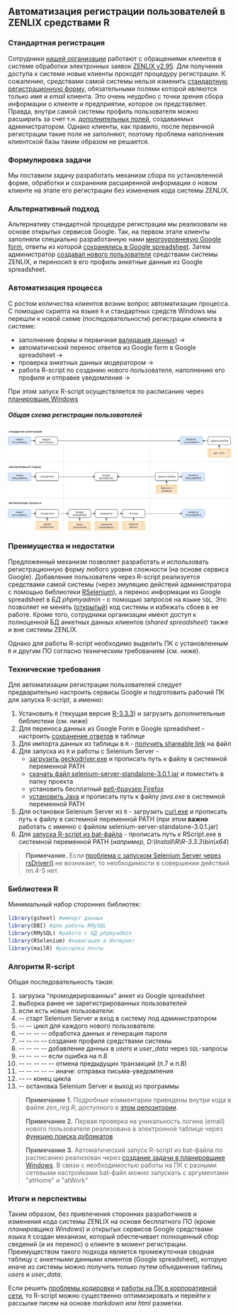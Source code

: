 ## Автоматизация регистрации пользователей в ZENLIX  средствами R

### Стандартная регистрация
Сотрудники [нашей организации](http://e-tpp.org) работают с обращениями клиентов в системе обработки электронных заявок [ZENLIX v2.95](https://ru.zenlix.com/support/v295/obshchiy-princip-raboty-sistem). Для получения доступа к системе новые клиенты проходят процедуру регистрации. К сожалению, средствами самой системы нельзя изменить [стандартную регистрационную форму](https://ru.zenlix.com/support/v295/registraciya-polzovatelya), обязательными полями которой являются только *имя* и *email* клиента. Это очень неудобно с точки зрения сбора информации о клиенте и предприятии, которое он представляет. Правда, внутри самой системы профиль пользователя можно расширить за счет т.н. [дополнительных полей](https://ru.zenlix.com/support/v295/registraciya-polzovatelya), создаваемых администратором. Однако клиенты, как правило, после первичной регистрации такие поля не заполняют, поэтому проблема наполнения клиентской базы таким образом не решается.

### Формулировка задачи
Мы поставили задачу разработать механизм сбора по установленной форме, обработки и сохранения расширенной информации о новом клиенте на этапе его регистрации без изменения кода системы ZENLIX.

### Альтернативный подход
Альтернативу стандартной процедуре регистрации мы реализовали на основе открытых сервисов Google. Так, на первом этапе клиенты заполняли специально разработанную нами [многоуровневую Google form](https://docs.google.com/forms/d/e/1FAIpQLSeoVtfR2G0xCI2aqnWvQSeFQUQnt43xpvDDJLHBs3n0uiq2jA/viewform?hl=uk), ответы из которой [сохранялись в Google spreadsheet](https://support.google.com/docs/answer/2917686?hl=ru). Затем администратор [создавал нового пользователя](https://ru.zenlix.com/support/v295/dobavlenieizmenenie-polzovatelya) средствами системы ZENLIX, и переносил в его профиль анкетные данные из Google spreadsheet.

### Автоматизация процесса
С ростом количества клиентов возник вопрос автоматизации процесса. С помощью скрипта на языке ```R``` и стандартных средств Windows мы перешли к новой схеме (последовательности) регистрации клиента в системе:

* заполнение формы и первичная [валидация данных](https://support.google.com/docs/answer/3378864?hl=en)) ->
* автоматический перенос ответов из Google form в Google spreadsheet ->
* проверка анкетных данных модератором ->
* работа R-script по созданию нового пользователя, наполнению его профиля и отправке уведомления ->

При этом запуск R-script осуществляется по расписанию через [планировщик Windows](https://technet.microsoft.com/ru-ru/library/cc721931(v=ws.11).aspx)

##### Общая схема регистрации пользователей
![автоматизация регистрации пользователей](https://raw.githubusercontent.com/woldemarg/zenlix_registration/master/zen_reg_diagram.png)

### Преимущества и недостатки
Предложенный механизм позволяет разработать и использовать регистрационную форму любого уровня сложности (на основе сервиса Google). Добавление пользователя через R-script реализуется средствами самой системы (через эмуляцию действий администратора с помощью библиотеки [RSelenium](https://cran.r-project.org/web/packages/RSelenium/RSelenium.pdf)), а перенос информации из Google spreadsheet в *БД phpmyadmin* - с помощью запросов на языке ```SQL```. Это позволяет не менять ([открытый](https://ru.zenlix.com/support/v295/poluchenie-i-tip-licenzii)) код системы и избежать сбоев в ее работе. Кроме того, сотрудники организации имеют доступ к полноценной БД анкетных данных клиентов (*shared spreadsheet*) также и вне системы ZENLIX.

Однако для работы R-script необходимо выделить ПК с установленным ```R``` и другим ПО согласно техническим требованиям (см. ниже).

### Технические требования
Для автоматизации регистрации пользователей следует предварительно настроить сервисы Google и подготовить рабочий ПК для запуска R-script, а именно: 
1. Установить ```R``` (текущая версия [R-3.3.3](https://cran.r-project.org/)) и загрузить дополнительные библиотеки (см. ниже)
2. Для переноса данных из Google Form в Google spreadsheet - настроить [сохранение ответов](https://support.google.com/docs/answer/2917686?hl=ru) в таблице 
3. Для импорта данных из таблицы в ```R``` - [получить shareable link](https://support.google.com/docs/answer/2494822#link_sharing) на файл
4. Для запуска из ```R``` и работы c Selenium Server - 
	* [загрузить geckodriver.exe](https://github.com/mozilla/geckodriver/releases) и прописать путь к файлу в системной переменной PATH
	* [скачать файл selenium-server-standalone-3.0.1.jar](selenium-server-standalone-3.0.1.jar) и поместить в папку проекта
	* установить бесплатный [веб-браузер Firefox](https://www.mozilla.org/ru/firefox/new/)
	* [установить Java](https://java.com/ru/download/) и прописать путь к файлу *java.exe* в системной переменной PATH 
5. Для остановки Selenium Server из ```R``` - загрузить [curl.exe](https://curl.haxx.se/download.html) и прописать путь к файлу в системной переменной PATH (при этом **важно** работать с именно с файлом selenium-server-standalone-3.0.1.jar)
6. Для [запуска R-script из bat-файла](http://stackoverflow.com/questions/6788928/how-to-run-a-r-language-r-file-using-batch-file) - прописать путь к RScript.exe в системной переменной PATH (*например, D:\Install\R\R-3.3.3\bin\x64*)

>**Примечание.** Если [проблема с запуском Selenium Server через rsDriver()](https://github.com/woldemarg/zenlix_registration/issues/1) не возникает, то необходимости в совершении действий пп.4-5 нет. 

### Библиотеки R
Минимальный набор сторонних библиотек:
```R
library(gsheet) #импорт данных
library(DBI) #для работы RMySQL
library(RMySQL) #работа с БД phpmyadmin
library(RSelenium) #навигация в Интернет
library(mailR) #рассылка почты
```

### Алгоритм R-script
Общая последовательность такая:
1. загрузка "промодерированных" анкет из Google spreadsheet
2. выборка ранее не зарегистрированных пользователей
3. если есть новые пользователи:
4. -- старт Selenium Server и вход в систему под администратором
5. -- -- цикл для каждого нового пользователя:
6. -- -- -- -- обработка данных и генерация пароля
7. -- -- -- -- создание профиля средствами системы
8. -- -- -- -- добавление данных в *users* и *user_data* через ```SQL```-запросы
9. -- -- -- -- если ошибка на п.8
10. -- -- -- -- -- отмена предыдущих транзакций (п.7 и п.8) 
11. -- -- -- -- -- иначе: отправка письма-уведомления
12. -- -- конец цикла
13. -- остановка Selenium Server и выход из программы


>**Примечание 1.** Подробные комментарии приведены внутри кода в файле *zen_reg.R*, доступного в [этом репозитории](https://github.com/woldemarg/zenlix_registration).
>
>**Примечание 2.** Первая проверка на уникальность логина (email) нового пользователя реализована в электронной таблице через [функцию поиска дубликатов](https://productforums.google.com/forum/#!topic/docs/IDRsyJWM7yc;context-place=topicsearchin/docs/category$3Ahow-do-i%7Csort:relevance%7Cspell:false)
>
>**Примечание 3.** Автоматический запуск R-script из bat-файла по расписанию реализован через [создание задачи в планировщике Windows](http://stackoverflow.com/questions/2793389/scheduling-r-script). В связи с необходимостью работы на ПК с разными сетевыми настройками bat-файл можно запускать с аргументами "atHome" и "atWork" 

### Итоги и перспективы
Таким образом, без привлечения сторонних разработчиков и изменения кода системы ZENLIX на основе бесплатного ПО (кроме *планировщика Windows*) и открытых сервисов Google средствами языка ```R``` создан механизм, который обеспечивает полноценный сбор сведений (и их перенос) о клиенте в момент регистрации. Преимуществом такого подхода является промежуточная сводная таблицу с анкетными данными клиентов (Google spreadsheet), которую иначе из системы можно получить только путем объединения таблиц *users* и *user_data*.

Если решить [проблемы кодировки](https://github.com/woldemarg/zenlix_registration/issues/2) и [работы на ПК в корпоративной сети](https://github.com/woldemarg/zenlix_registration/issues/1), то R-script можно существенно оптимизировать и перейти к рассылке писем на основе *markdown* или *html* разметки. 
